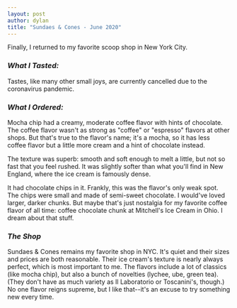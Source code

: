 ```yaml
---
layout: post
author: dylan
title: "Sundaes & Cones - June 2020"
---
```

Finally, I returned to my favorite scoop shop in New York City.

### *What I Tasted:*
Tastes, like many other small joys, are currently cancelled due to the coronavirus pandemic.

### *What I Ordered:*
Mocha chip had a creamy, moderate coffee flavor with hints of chocolate.  The coffee flavor wasn't as strong as "coffee" or "espresso" flavors at other shops.  But that's true to the flavor's name; it's a mocha, so it has less coffee flavor but a little more cream and a hint of chocolate instead.  

The texture was superb:  smooth and soft enough to melt a little, but not so fast that you feel rushed.  It was slightly softer than what you'll find in New England, where the ice cream is famously dense.

It had chocolate chips in it.  Frankly, this was the flavor's only weak spot.  The chips were small and made of semi-sweet chocolate.  I would've loved larger, darker chunks.  But maybe that's just nostalgia for my favorite coffee flavor of all time:  coffee chocolate chunk at Mitchell's Ice Cream in Ohio.  I dream about that stuff.

### *The Shop*
Sundaes & Cones remains my favorite shop in NYC.  It's quiet and their sizes and prices are both reasonable.  Their ice cream's texture is nearly always perfect, which is most important to me.  The flavors include a lot of classics (like mocha chip), but also a bunch of novelties (lychee, ube, green tea).  (They don't have as much variety as Il Laboratorio or Toscanini's, though.)  No one flavor reigns supreme, but I like that--it's an excuse to try something new every time.
